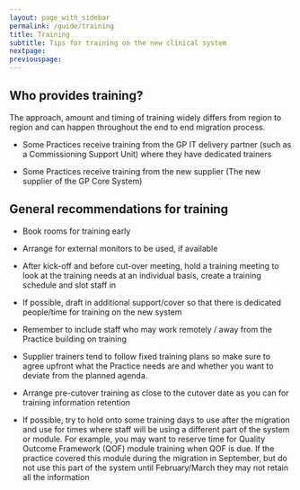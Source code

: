 ```yaml
---
layout: page_with_sidebar
permalink: /guide/training
title: Training
subtitle: Tips for training on the new clinical system
nextpage:
previouspage:
---
```


## Who provides training?

The approach, amount and timing of training widely differs from region to region and can happen throughout the end to end migration process. 

* Some Practices receive training from the GP IT delivery partner (such as a Commissioning Support Unit) where they have dedicated trainers

* Some Practices receive training from the new supplier (The new supplier of the GP Core System)


## General recommendations for training

* Book rooms for training early

* Arrange for external monitors to be used, if available
<!-- [UPLIFT] added reference to device setup -->
* After kick-off and before cut-over meeting, hold a training meeting to look at the training needs at an individual basis, create a training schedule and slot staff in

* If possible, draft in additional support/cover so that there is dedicated people/time for training on the new system

* Remember to include staff who may work remotely / away from the Practice building on training

* Supplier trainers tend to follow fixed training plans so make sure to agree upfront what the Practice needs are and whether you want to deviate from the planned agenda.

* Arrange pre-cutover training as close to the cutover date as you can for training information retention

* If possible, try to hold onto some training days to use after the migration and use for times where staff will be using a different part of the system or module. For example, you may want to reserve time for Quality Outcome Framework (QOF) module training when QOF is due. If the practice covered this module during the migration in September, but do not use this part of the system until February/March they may not retain all the information
